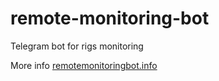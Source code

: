 # remote-monitoring-bot
Telegram bot for rigs monitoring

More info [remotemonitoringbot.info](http://remotemonitoringbot.info)